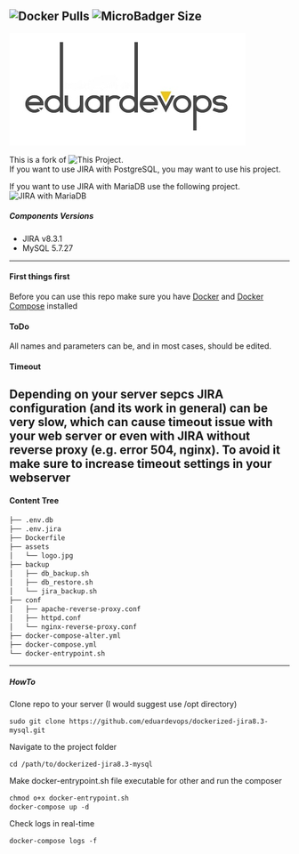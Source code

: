 <!-- ## Dockerized JIRA v8.3 and MySQL v5.7 -->

<img alt="Docker Pulls" src="https://img.shields.io/docker/pulls/eduardevops/jira8.3-mysql.svg" style="max-width:100%;"> <img alt="MicroBadger Size" src="https://img.shields.io/microbadger/image-size/eduardevops/jira8.3-mysql/latest.svg" style="max-width:100%;">
-----
![Logo](./assets/logo.jpg)

This is a fork of  ![This Project](https://github.com/cptactionhank/docker-atlassian-jira). <br>
If you want to use JIRA with PostgreSQL, you may want to use his project. <br>

If you want to use JIRA with MariaDB use the following project.
![JIRA with MariaDB](https://github.com/eduardevops/dockerized-jira8.3-mariadb)

##### Components Versions
*	JIRA v8.3.1
*	MySQL 5.7.27
-----
#### First things first
Before you can use this repo make sure you have [Docker](https://www.docker.com/) and [Docker Compose](https://docs.docker.com/compose/install/) installed

#### ToDo
All names and parameters can be, and in most cases, should be edited.

#### Timeout <br>
Depending on your server sepcs JIRA configuration (and its work in general) can be very slow, which can cause timeout issue with your web server or even with JIRA without reverse proxy (e.g. error 504, nginx).
To avoid it make sure to increase timeout settings in your webserver
------
#### Content Tree
```less
├── .env.db
├── .env.jira
├── Dockerfile
├── assets
│   └── logo.jpg
├── backup
│   ├── db_backup.sh
│   ├── db_restore.sh
│   └── jira_backup.sh
├── conf
│   ├── apache-reverse-proxy.conf
│   ├── httpd.conf
│   └── nginx-reverse-proxy.conf
├── docker-compose-alter.yml
├── docker-compose.yml
└── docker-entrypoint.sh
```
-----

##### HowTo
Clone repo to your server (I would suggest use /opt directory)
```less
sudo git clone https://github.com/eduardevops/dockerized-jira8.3-mysql.git
```
Navigate to the project folder

```less
cd /path/to/dockerized-jira8.3-mysql
```
Make docker-entrypoint.sh file executable for other and run the composer

```less
chmod o+x docker-entrypoint.sh
docker-compose up -d
```

Check logs in real-time
```less
docker-compose logs -f
```
